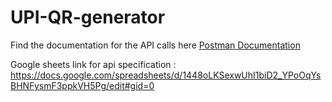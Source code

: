 # UPI-QR-generator

Find the documentation for the API calls here <a href="https://documenter.getpostman.com/view/14313527/UVeKqR3W"> Postman Documentation </a>

Google sheets link for api specification : https://docs.google.com/spreadsheets/d/1448oLKSexwUhI1biD2_YPoOqYsBHNFysmF3ppkVH5Pg/edit#gid=0
